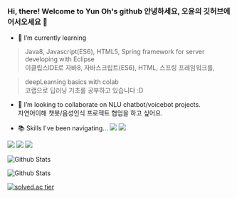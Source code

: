 ### Hi, there! Welcome to Yun Oh's github 안녕하세요, 오윤의 깃허브에 어서오세요 👋

<!--
**fkvl0327/fkvl0327** is a ✨ _special_ ✨ repository because its `README.md` (this file) appears on your GitHub profile.-->

- 🌱 I’m currently learning
> Java8, Javascript(ES6), HTML5, Spring framework for server developing with Eclipse  
> 이클립스IDE로 자바8, 자바스크립트(ES6), HTML, 스프링 프레임워크를,

> deepLearning basics with colab  
> 코랩으로 딥러닝 기초를 공부하고 있습니다 :D


- 👯 I’m looking to collaborate on NLU chatbot/voicebot projects.  
자연어이해 챗봇/음성인식 프로젝트 협업을 하고 싶어요.


- 📚 Skills I've been navigating... 
<img src="https://img.shields.io/badge/JAVA-BLUE?style=for-the-badge"> <img src="https://img.shields.io/badge/PYTHON-BLUE?style=for-the-badge">
<img src="https://img.shields.io/badge/JAVASCRIPT-BLUE?style=for-the-badge">
<img src="https://img.shields.io/badge/ORACLE-BLUE?style=for-the-badge">
<img src="https://img.shields.io/badge/MariaDB-BLUE?style=for-the-badge">

![Github Stats](https://github-readme-stats.vercel.app/api/top-langs/?username={fkvl0327}&langs_count=8)

![Github Stats](https://github-readme-stats.vercel.app/api?username=fkvl0327&show_icons=true&theme=dark)

[![solved.ac tier](http://mazassumnida.wtf/api/generate_badge?boj=fkvl0327)](https://solved.ac/fkvl0327)
